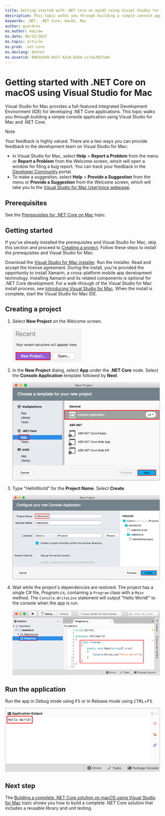 ```yaml
---
title: Getting started with .NET Core on macOS using Visual Studio for Mac
description: This topic walks you through building a simple console application using Visual Studio for Mac and .NET Core.
keywords: .NET, .NET Core, macOS, Mac
author: guardrex
ms.author: mairaw
ms.date: 06/12/2017
ms.topic: article
ms.prod: .net-core
ms.devlang: dotnet
ms.assetid: 8902e849-dd17-42c0-8264-cc7ae3927a0c
---
```


# Getting started with .NET Core on macOS using Visual Studio for Mac

Visual Studio for Mac provides a full-featured Integrated Development Environment (IDE) for developing .NET Core applications. This topic walks you through building a simple console application using Visual Studio for Mac and .NET Core.

> [!NOTE]
> Your feedback is highly valued. There are a two ways you can provide feedback to the development team on Visual Studio for Mac:
> * In Visual Studio for Mac, select **Help** > **Report a Problem** from the menu or **Report a Problem** from the Welcome screen, which will open a window for filing a bug report. You can track your feedback in the [Developer Community](https://developercommunity.visualstudio.com/spaces/8/index.html) portal.
> * To make a suggestion, select **Help** > **Provide a Suggestion** from the menu or **Provide a Suggestion** from the Welcome screen, which will take you to the [Visual Studio for Mac UserVoice webpage](https://visualstudio.uservoice.com/forums/563332-visual-studio-for-mac).

## Prerequisites

See the [Prerequisites for .NET Core on Mac](../../core/macos-prerequisites.md) topic.

## Getting started

If you've already installed the prerequisites and Visual Studio for Mac, skip this section and proceed to [Creating a project](#creating-a-project). Follow these steps to install the prerequisites and Visual Studio for Mac:

Download the [Visual Studio for Mac installer](https://www.visualstudio.com/vs/visual-studio-mac/). Run the installer. Read and accept the license agreement. During the install, you're provided the opportunity to install Xamarin, a cross-platform mobile app development technology. Installing Xamarin and its related components is optional for .NET Core development. For a walk-through of the Visual Studio for Mac install process, see [Introducing Visual Studio for Mac](https://developer.xamarin.com/guides/cross-platform/visual-studio-mac/). When the install is complete, start the Visual Studio for Mac IDE.

## Creating a project

1. Select **New Project** on the Welcome screen.

   ![New project button on the Visual Studio for Mac Welcome screen](./media/using-on-mac-vs/vsmac1.png)

1. In the **New Project** dialog, select **App** under the **.NET Core** node. Select the **Console Application** template followed by **Next**.

   ![New project templates list](./media/using-on-mac-vs/vsmac2.png)

1. Type "HelloWorld" for the **Project Name**. Select **Create**.

   ![Configure your new Console Application dialog](./media/using-on-mac-vs/vsmac3.png)

1. Wait while the project's dependencies are restored. The project has a single C# file, *Program.cs*, containing a `Program` class with a `Main` method. The `Console.WriteLine` statement will output "Hello World!" to the console when the app is run.

   ![Main window with the Program.cs file open](./media/using-on-mac-vs/vsmac4.png)

## Run the application

Run the app in Debug mode using <kbd>F5</kbd> or in Release mode using <kbd>CTRL</kbd>+<kbd>F5</kbd>.

![The Application Output pane shows Hello World!](./media/using-on-mac-vs/vsmac5.png)

## Next step

The [Building a complete .NET Core solution on macOS using Visual Studio for Mac](using-on-mac-vs-full-solution.md) topic shows you how to build a complete .NET Core solution that includes a reusable library and unit testing.
